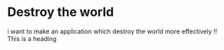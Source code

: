 # Destroy the world
i want to make an application which destroy the world more effectively !! 
This is a heading 
